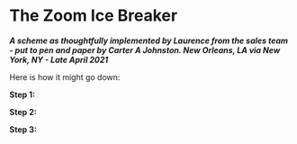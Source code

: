 # The Zoom Ice Breaker

***A scheme as thoughtfully implemented by Laurence from the sales team - put to pen and paper by Carter A Johnston. New Orleans, LA via New York, NY - Late April 2021***

Here is how it might go down:

**Step 1:**

**Step 2:**

**Step 3:**
